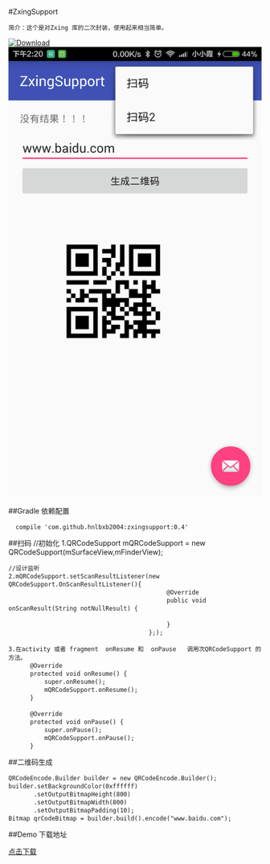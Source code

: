 #ZxingSupport

    简介：这个是对Zxing 库的二次封装，使用起来相当简单。

[ ![Download](https://api.bintray.com/packages/hnlbxb2004/maven/zxing-support/images/download.svg) ](https://bintray.com/hnlbxb2004/maven/zxing-support/_latestVersion)
![图片描述](./tools/device-2015-09-23-142035.png)

##Gradle 依赖配置

      compile 'com.github.hnlbxb2004:zxingsupport:0.4'

##扫码
    //初始化
    1.QRCodeSupport mQRCodeSupport = new QRCodeSupport(mSurfaceView,mFinderView);


    //设计监听
    2.mQRCodeSupport.setScanResultListener(new QRCodeSupport.OnScanResultListener(){
                                                @Override
                                                public void onScanResult(String notNullResult) {

                                                }
                                           };);

    3.在activity 或者 fragment  onResume 和  onPause   调用次QRCodeSupport 的方法。
          @Override
          protected void onResume() {
              super.onResume();
              mQRCodeSupport.onResume();
          }

          @Override
          protected void onPause() {
              super.onPause();
              mQRCodeSupport.onPause();
          }


##二维码生成

    QRCodeEncode.Builder builder = new QRCodeEncode.Builder();
    builder.setBackgroundColor(0xffffff)
           .setOutputBitmapHeight(800)
           .setOutputBitmapWidth(800)
           .setOutputBitmapPadding(10);
    Bitmap qrCodeBitmap = builder.build().encode("www.baidu.com");



##Demo 下载地址


[点击下载](https://raw.githubusercontent.com/hnlbxb2004/ZxingSupport/master/tools/scan_demo.apk)



